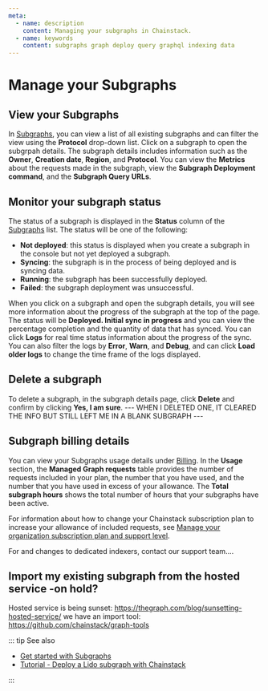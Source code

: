 ```yaml
---
meta:
  - name: description
    content: Managing your subgraphs in Chainstack.
  - name: keywords
    content: subgraphs graph deploy query graphql indexing data
---
```


# Manage your Subgraphs

## View your Subgraphs

In <a href="https://console.chainstack.com/subgraphs" target="_blank">Subgraphs</a>, you can view a list of all existing subgraphs and can filter the view using the **Protocol** drop-down list.
Click on a subgraph to open the subgrpah details. The subgraph details includes information such as the **Owner**, **Creation date**, **Region**, and **Protocol**. You can view the **Metrics** about the requests made in the subgraph, view the **Subgraph Deployment command**, and the **Subgraph Query URLs**.

## Monitor your subgraph status

The status of a subgraph is displayed in the **Status** column of the <a href="https://console.chainstack.com/subgraphs" target="_blank">Subgraphs</a> list. The status will be one of the following:

* **Not deployed**: this status is displayed when you create a subgraph in the console but not yet deployed a subgraph.
* **Syncing**: the subgraph is in the process of being deployed and is syncing data.
* **Running**: the subgraph has been successfully deployed.
* **Failed**: the subgraph deployment was unsuccessful.

When you click on a subgraph and open the subgraph details, you will see more information about the progress of the subgraph at the top of the page. The status will be **Deployed. Initial sync in progress** and you can view the percentage completion and the quantity of data that has synced. You can click **Logs** for real time status information about the progress of the sync.<!--  By default, the **Info** filter is selected, and the logs displayed are for the previous .....???minutes....--> You can also filter the logs by **Error**, **Warn**, and **Debug**, and can click **Load older logs** to change the time frame of the logs displayed.

## Delete a subgraph

To delete a subgraph, in the subgraph details page, click **Delete** and confirm by clicking **Yes, I am sure**. --- WHEN I DELETED ONE, IT CLEARED THE INFO BUT STILL LEFT ME IN A BLANK SUBGRAPH ---

## Subgraph billing details

You can view your Subgraphs usage details under <a href="https://console.chainstack.com/subgraphs" target="_blank">Billing</a>. In the **Usage** section, the **Managed Graph requests** table provides the number of requests included in your plan, the number that you have used, and the number that you have used in excess of your allowance. The **Total subgraph hours** shows the total number of hours that your subgraphs have been active.

For information about how to change your Chainstack subscription plan to increase your allowance of included requests, see [Manage your organization subscription plan and support level](../platform/manage-your-organization-subscription-plan-and-support-level.md).

For and changes to dedicated indexers, contact our support team....

## Import my existing subgraph from the hosted service -on hold?
Hosted service is being sunset: https://thegraph.com/blog/sunsetting-hosted-service/
we have an import tool: https://github.com/chainstack/graph-tools

<!--  
## PRIVILIGES - on hold - Who else can view and access my subgraphs?

How do I view and change user privileges in the Chainstack console?
PRIVILEGES - ADMINISTERING YOUR CONSOLE, NEED TO ADD INFO HERE ABOUT PRIVILEGES AND PROTECTING API KEYS, AND DEPLOYMENT COMMANDS NOT BEING ABLE TO BE RAN BY JUST ANYONE.
CHAINGING USERS, ROLES, ETC.
-->
::: tip See also

* [Get started with Subgraphs](../subgraphs/quickstart.md)
* [Tutorial - Deploy a Lido subgraph with Chainstack](/subgraphs/tutorial/)

:::
